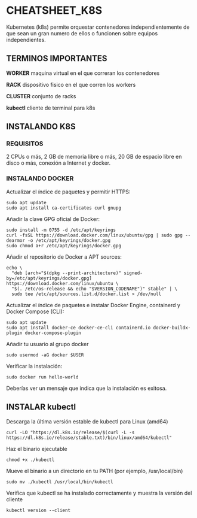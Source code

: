 # CHEATSHEET_K8S
Kubernetes (k8s) permite orquestar contenedores independientemente de que sean un gran numero de ellos o funcionen sobre equipos independientes.

## TERMINOS IMPORTANTES

**WORKER** maquina virtual en el que correran los contenedores

**RACK** dispositivo fisico en el que corren los workers

**CLUSTER** conjunto de racks

**kubectl** cliente de terminal para k8s

## INSTALANDO K8S
### REQUISITOS
2 CPUs o más, 2 GB de memoria libre o más, 20 GB de espacio libre en disco o más, conexión a Internet y docker.

### INSTALANDO DOCKER

Actualizar el índice de paquetes y permitir HTTPS:
```
sudo apt update
sudo apt install ca-certificates curl gnupg
```
Añadir la clave GPG oficial de Docker:
```
sudo install -m 0755 -d /etc/apt/keyrings
curl -fsSL https://download.docker.com/linux/ubuntu/gpg | sudo gpg --dearmor -o /etc/apt/keyrings/docker.gpg
sudo chmod a+r /etc/apt/keyrings/docker.gpg
```
Añadir el repositorio de Docker a APT sources:
```
echo \
  "deb [arch="$(dpkg --print-architecture)" signed-by=/etc/apt/keyrings/docker.gpg] https://download.docker.com/linux/ubuntu \
  "$(. /etc/os-release && echo "$VERSION_CODENAME")" stable" | \
  sudo tee /etc/apt/sources.list.d/docker.list > /dev/null
```
Actualizar el índice de paquetes e instalar Docker Engine, containerd y Docker Compose (CLI):
```
sudo apt update
sudo apt install docker-ce docker-ce-cli containerd.io docker-buildx-plugin docker-compose-plugin
```
Añadir tu usuario al grupo docker
```
sudo usermod -aG docker $USER
```
Verificar la instalación:
```
sudo docker run hello-world
```
Deberías ver un mensaje que indica que la instalación es exitosa.

## INSTALAR kubectl
Descarga la última versión estable de kubectl para Linux (amd64)
```
curl -LO "https://dl.k8s.io/release/$(curl -L -s https://dl.k8s.io/release/stable.txt)/bin/linux/amd64/kubectl"
```
Haz el binario ejecutable
```
chmod +x ./kubectl
```
Mueve el binario a un directorio en tu PATH (por ejemplo, /usr/local/bin)
```
sudo mv ./kubectl /usr/local/bin/kubectl
```
Verifica que kubectl se ha instalado correctamente y muestra la versión del cliente
```
kubectl version --client
```
